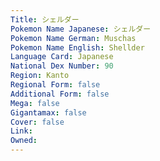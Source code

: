 ```yaml
---
﻿Title: シェルダー
Pokemon Name Japanese: シェルダー
Pokemon Name German: Muschas
Pokemon Name English: Shellder
Language Card: Japanese
National Dex Number: 90
Region: Kanto
Regional Form: false
Additional Form: false
Mega: false
Gigantamax: false
Cover: false
Link: 
Owned: 
---
```


